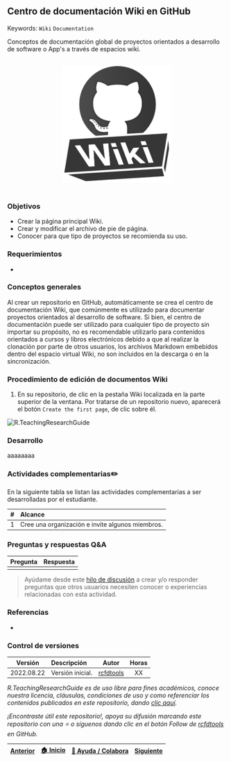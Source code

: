 ## Centro de documentación Wiki en GitHub
Keywords: `Wiki` `Documentation`

Conceptos de documentación global de proyectos orientados a desarrollo de software o App's a través de espacios wiki.

<div align="center">
<br><img alt="R.TeachingResearchGuide" src="Graph/GitHubWiki.svg" width="50%"><br><br>
</div>


### Objetivos

* Crear la página principal Wiki.
* Crear y modificar el archivo de pie de página.
* Conocer para que tipo de proyectos se recomienda su uso.


### Requerimientos

* 


### Conceptos generales

Al crear un repositorio en GitHub, automáticamente se crea el centro de documentación Wiki, que comúnmente es utilizado para documentar proyectos orientados al desarrollo de software. Si bien, el centro de documentación puede ser utilizado para cualquier tipo de proyecto sin importar su propósito, no es recomendable utilizarlo para contenidos orientados a cursos y libros electrónicos debido a que al realizar la clonación por parte de otros usuarios, los archivos Markdown embebidos dentro del espacio virtual Wiki, no son incluidos en la descarga o en la sincronización.


### Procedimiento de edición de documentos Wiki

1. En su repositorio, de clic en la pestaña Wiki localizada en la parte superior de la ventana. Por tratarse de un repositorio nuevo, aparecerá el botón `Create the first page`, de clic sobre él.

![R.TeachingResearchGuide](Screenshot/Wiki.png)


### Desarrollo

aaaaaaaa


### Actividades complementarias:pencil2:

En la siguiente tabla se listan las actividades complementarias a ser desarrolladas por el estudiante.

|  #  | Alcance                                                                                                          |
|:---:|:-----------------------------------------------------------------------------------------------------------------|
|  1  | Cree una organización e invite algunos miembros.                                                                 |


### Preguntas y respuestas Q&A

| Pregunta | Respuesta |
|----------|-----------|
|          |           |

> Ayúdame desde este [hilo de discusión](https://github.com/rcfdtools/R.TeachingResearchGuide/discussions/9999) a crear y/o responder preguntas que otros usuarios necesiten conocer o experiencias relacionadas con esta actividad.


### Referencias

* 


### Control de versiones

| Versión    | Descripción      | Autor                                      | Horas |
|------------|:-----------------|--------------------------------------------|:-----:|
| 2022.08.22 | Versión inicial. | [rcfdtools](https://github.com/rcfdtools)  |  XX   |


_R.TeachingResearchGuide es de uso libre para fines académicos, conoce nuestra licencia, cláusulas, condiciones de uso y como referenciar los contenidos publicados en este repositorio, dando [clic aquí](../../LICENSE.md)._

_¡Encontraste útil este repositorio!, apoya su difusión marcando este repositorio con una ⭐ o síguenos dando clic en el botón Follow de [rcfdtools](https://github.com/rcfdtools) en GitHub._

| [Anterior](../GitHubRepository) | [:house: Inicio](../../Readme.md) | [:beginner: Ayuda / Colabora](https://github.com/rcfdtools/R.TeachingResearchGuide/discussions/9) | [Siguiente]() |
|---------------------------------|-----------------------------------------------------------------------------|------------------------------------------------------------------------------------------------------|---------------|

[^1]: 